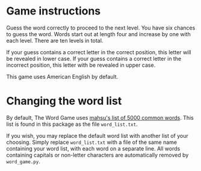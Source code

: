 # Game instructions
Guess the word correctly to proceed to the next level. You have six chances to guess the word. Words start out at length four and increase by one with each level. There are ten levels in total.

If your guess contains a correct letter in the correct position, this letter will be revealed in lower case. If your guess contains a correct letter in the incorrect position, this letter with be revealed in upper case.

This game uses American English by default.

# Changing the word list
By default, The Word Game uses [mahsu's list of 5000 common words](https://github.com/mahsu/IndexingExercise/blob/master/5000-words.txt). This list is found in this package as the file `word_list.txt`. 

If you wish, you may replace the default word list with another list of your choosing. Simply replace `word_list.txt` with a file of the same name containing your word list, with each word on a separate line. All words containing capitals or non-letter characters are automatically removed by `word_game.py`.
